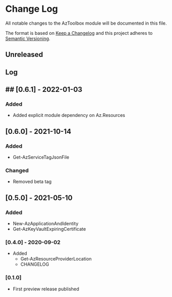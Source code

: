 # **Change Log**

All notable changes to the AzToolbox module will be documented in this file.

The format is based on [Keep a Changelog](https://keepachangelog.com/en/1.0.0/) and this project adheres to [Semantic Versioning](https://semver.org/spec/v2.0.0.html).

## Unreleased

## Log

## ## [0.6.1] - 2022-01-03

### Added

* Added explicit module dependency on Az.Resources

## [0.6.0] - 2021-10-14

### Added

* Get-AzServiceTagJsonFile

### Changed

* Removed beta tag

## [0.5.0] - 2021-05-10

### Added

* New-AzApplicationAndIdentity
* Get-AzKeyVaultExpiringCertificate

### [0.4.0] - 2020-09-02

* Added
  * Get-AzResourceProviderLocation
  * CHANGELOG

### [0.1.0]

* First preview release published
